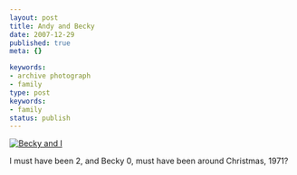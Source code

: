 ```yaml
---
layout: post
title: Andy and Becky
date: 2007-12-29
published: true
meta: {}

keywords:
- archive photograph
- family
type: post
keywords:
- family
status: publish
---
```

[![Becky and I](http://media.eick.us/2011/05/175130337_0b11aaeefe_o.jpg)](http://www.flickr.com/photos/andreweick/175130337/ "Becky and I by AndrewEick, on Flickr")

I must have been 2, and Becky 0, must have been around Christmas, 1971?

